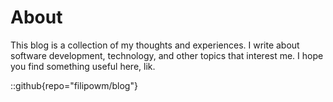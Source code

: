 # About

This blog is a collection of my thoughts and experiences. I write about software development, technology, and other topics that interest me. 
I hope you find something useful here, lik.

::github{repo="filipowm/blog"}
